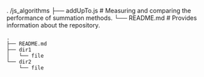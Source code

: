 .
/js_algorithms
├── addUpTo.js # Measuring and comparing the performance of summation methods.
└── README.md # Provides information about the repository.

```
.
├── README.md
├── dir1
│   └── file
└── dir2
    └── file

```
